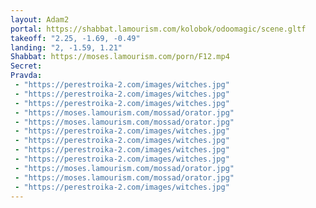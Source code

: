 ```yaml
---
layout: Adam2
portal: https://shabbat.lamourism.com/kolobok/odoomagic/scene.gltf
takeoff: "2.25, -1.69, -0.49"
landing: "2, -1.59, 1.21"
Shabbat: https://moses.lamourism.com/porn/F12.mp4
Secret:
Pravda:
 - "https://perestroika-2.com/images/witches.jpg"
 - "https://perestroika-2.com/images/witches.jpg"
 - "https://perestroika-2.com/images/witches.jpg"
 - "https://moses.lamourism.com/mossad/orator.jpg"
 - "https://moses.lamourism.com/mossad/orator.jpg"
 - "https://perestroika-2.com/images/witches.jpg"
 - "https://perestroika-2.com/images/witches.jpg"
 - "https://perestroika-2.com/images/witches.jpg"
 - "https://perestroika-2.com/images/witches.jpg"
 - "https://moses.lamourism.com/mossad/orator.jpg"
 - "https://moses.lamourism.com/mossad/orator.jpg"
 - "https://perestroika-2.com/images/witches.jpg"
---
```


